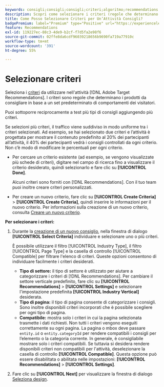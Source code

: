 ```yaml
---
keywords: consigli;consigli;consigli;criteri;algoritmo;recommendations activity;criteria;algorithm
description: Scopri come selezionare i criteri (regole che determinano quali prodotti o contenuti consigliare) da utilizzare nell'attività di Adobe [!DNL Target] Recommendations.
title: Come Posso Selezionare Criteri per Un’Attività Consigli?
badgePremium: label="Premium" type="Positive" url="https://experienceleague.adobe.com/docs/target/using/introduction/intro.html?lang=it#premium newtab=true" tooltip="Scopri cosa è incluso in Target Premium."
feature: Recommendations
exl-id: 119227ec-88c3-4de9-b2cf-f7d5fa2e98f6
source-git-commit: 02ffe8da6cdf96039218656b9690fa719a77910c
workflow-type: tm+mt
source-wordcount: '391'
ht-degree: 55%

---
```


# Selezionare criteri

Seleziona i [criteri](/help/main/c-recommendations/c-algorithms/algorithms.md) da utilizzare nell&#39;attività [!DNL Adobe Target Recommendations]. I criteri sono regole che determinano i prodotti da consigliare in base a un set predeterminato di comportamenti dei visitatori.

Puoi sottoporre reciprocamente a test più tipi di consigli aggiungendo più criteri.

Se selezioni più criteri, il traffico viene suddiviso in modo uniforme tra i criteri selezionati. Ad esempio, se hai selezionato due criteri e l’attività è progettata per mostrare il contenuto predefinito al 20% dei partecipanti all’attività, il 40% dei partecipanti vedrà i consigli controllati da ogni criterio. Non c’è modo di modificare le percentuali per ogni criterio.

* Per cercare un criterio esistente (ad esempio, se vengono visualizzate più schede di criteri), digitare nel campo di ricerca fino a visualizzare il criterio desiderato, quindi selezionarlo e fare clic su **[!UICONTROL Done]**.

  Alcuni criteri sono forniti con [!DNL Recommendations]. Con il tuo team puoi inoltre creare criteri personalizzati.

* Per creare un nuovo criterio, fare clic su **[!UICONTROL Create Criteria]** > **[!UICONTROL Create Criteria]**, quindi inserire le informazioni per il nuovo criterio. Per informazioni sulla creazione di un nuovo criterio, consulta [Creare un nuovo criterio](/help/main/c-recommendations/c-algorithms/create-new-algorithm.md#task_8A9CB465F28D44899F69F38AD27352FE).

**Per selezionare i criteri:**

1. Durante la [creazione di un nuovo consiglio](/help/main/c-recommendations/t-create-recs-activity/create-recs-activity.md#task_6874328773C64C44A73F0A130AD3F96F), nella finestra di dialogo **[!UICONTROL Select Criteria]** individuare e selezionare uno o più criteri.

   È possibile utilizzare il filtro [!UICONTROL Industry Type], il filtro [!UICONTROL Page Type] e la casella di controllo [!UICONTROL Compatible] per filtrare l&#39;elenco di criteri. Queste opzioni consentono di individuare facilmente i criteri desiderati.

   * **Tipo di settore:** il tipo di settore è utilizzato per aiutare a categorizzare i criteri di [!DNL Recommendations]. Per cambiare il settore verticale predefinito, fare clic su **[!UICONTROL Recommendations]** > **[!UICONTROL Settings]** e selezionare l&#39;impostazione predefinita **[!UICONTROL Industry Vertical]** desiderata.
   * **Tipo di pagina:** il tipo di pagina consente di categorizzare i consigli. Sono inoltre disponibili criteri incorporati che è possibile scegliere per ogni tipo di pagina.
   * **Compatibile:** mostra solo i criteri in cui la pagina selezionata trasmette i dati richiesti. Non tutti i criteri vengono eseguiti correttamente su ogni pagina. La pagina o mbox deve passare `entity.id` o `entity.categoryId` per rendere compatibili i consigli per l’elemento o la categoria corrente. In generale, è consigliabile mostrare solo i criteri compatibili. Se tuttavia si desidera rendere disponibili criteri non compatibili per l&#39;attività, deselezionare la casella di controllo **[!UICONTROL Compatible]**. Questa opzione può essere disabilitata o abilitata nelle impostazioni: **[!UICONTROL Recommendations]** > **[!UICONTROL Settings]**.

1. Fare clic su **[!UICONTROL Next]** per visualizzare la finestra di dialogo [Seleziona design](/help/main/c-recommendations/c-design-overview/design-overview.md).
